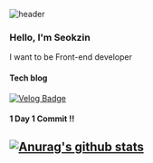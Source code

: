 ![header](https://capsule-render.vercel.app/api?type=waving&color=gradient&height=220&section=header&text=Seokzin%20So&fontSize=80&animation=fadeIn&fontAlignY=40)

### Hello, I'm Seokzin
I want to be Front-end developer

#### Tech blog

[![Velog Badge](https://img.shields.io/static/v1?label=&message=TISTORY&color=orange&link=https://seokzin.tistory.com)](https://seokzin.tistory.com)

#### 1 Day 1 Commit !!

[![Anurag's github stats](https://github-readme-stats.vercel.app/api?username=seokzin&show_icons=true&theme=default)](https://github.com/anuraghazra/github-readme-stats)
---
